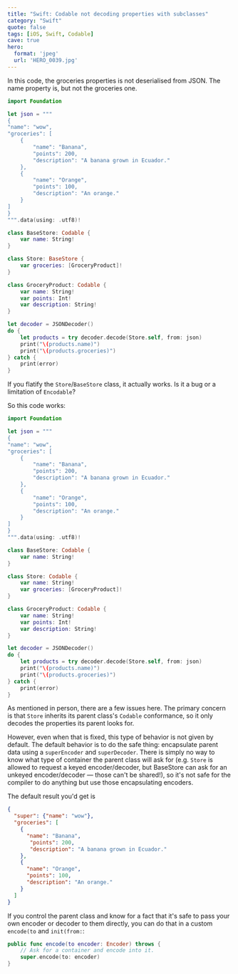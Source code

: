 ```yaml
---
title: "Swift: Codable not decoding properties with subclasses"
category: "Swift"
quote: false
tags: [iOS, Swift, Codable]
cave: true
hero:
  format: 'jpeg'
  url: 'HERO_0039.jpg'
---
```

In this code, the groceries properties is not deserialised from JSON. The name property is, but not the groceries one.

```swift
import Foundation

let json = """
{
"name": "wow",
"groceries": [
    {
        "name": "Banana",
        "points": 200,
        "description": "A banana grown in Ecuador."
    },
    {
        "name": "Orange",
        "points": 100,
        "description": "An orange."
    }
]
}
""".data(using: .utf8)!

class BaseStore: Codable {
    var name: String!
}

class Store: BaseStore {
    var groceries: [GroceryProduct]!
}

class GroceryProduct: Codable {
    var name: String!
    var points: Int!
    var description: String!
}

let decoder = JSONDecoder()
do {
    let products = try decoder.decode(Store.self, from: json)
    print("\(products.name)")
    print("\(products.groceries)")
} catch {
    print(error)
}
```

If you flatify the `Store`/`BaseStore` class, it actually works. Is it a bug or a limitation of `Encodable`?

So this code works:

```swift
import Foundation

let json = """
{
"name": "wow",
"groceries": [
    {
        "name": "Banana",
        "points": 200,
        "description": "A banana grown in Ecuador."
    },
    {
        "name": "Orange",
        "points": 100,
        "description": "An orange."
    }
]
}
""".data(using: .utf8)!

class BaseStore: Codable {
    var name: String!
}

class Store: Codable {
    var name: String!
    var groceries: [GroceryProduct]!
}

class GroceryProduct: Codable {
    var name: String!
    var points: Int!
    var description: String!
}

let decoder = JSONDecoder()
do {
    let products = try decoder.decode(Store.self, from: json)
    print("\(products.name)")
    print("\(products.groceries)")
} catch {
    print(error)
}
```

As mentioned in person, there are a few issues here. The primary concern is that `Store` inherits its parent class's `Codable` conformance, so it only decodes the properties its parent looks for.

However, even when that is fixed, this type of behavior is not given by default. The default behavior is to do the safe thing: encapsulate parent data using a `superEncoder` and `superDecoder`. There is simply no way to know what type of container the parent class will ask for (e.g. `Store` is allowed to request a keyed encoder/decoder, but BaseStore can ask for an unkeyed encoder/decoder — those can't be shared!), so it's not safe for the compiler to do anything but use those encapsulating encoders.

The default result you'd get is

```json
{
  "super": {"name": "wow"},
  "groceries": [
    {
      "name": "Banana",
       "points": 200,
       "description": "A banana grown in Ecuador."
    },
    {
      "name": "Orange",
      "points": 100,
      "description": "An orange."
    }
  ]
}
```

If you control the parent class and know for a fact that it's safe to pass your own encoder or decoder to them directly, you can do that in a custom `encode(to` and `init(from:`:

```swift
public func encode(to encoder: Encoder) throws {
    // Ask for a container and encode into it.
    super.encode(to: encoder)
}
```
